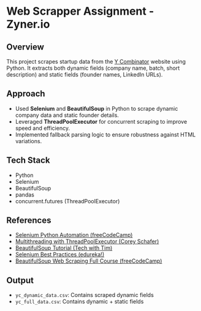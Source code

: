 # Web Scrapper Assignment - Zyner.io

## Overview

This project scrapes startup data from the [Y Combinator](https://www.ycombinator.com/companies) website using Python. It extracts both dynamic fields (company name, batch, short description) and static fields (founder names, LinkedIn URLs).

## Approach

- Used **Selenium** and **BeautifulSoup** in Python to scrape dynamic company data and static founder details.
- Leveraged **ThreadPoolExecutor** for concurrent scraping to improve speed and efficiency.
- Implemented fallback parsing logic to ensure robustness against HTML variations.

## Tech Stack

- Python  
- Selenium  
- BeautifulSoup  
- pandas  
- concurrent.futures (ThreadPoolExecutor)

## References

- [Selenium Python Automation (freeCodeCamp)](https://youtu.be/XVv6mJpFOb0?si=oYVVv0hx5Wmih13D)  
- [Multithreading with ThreadPoolExecutor (Corey Schafer)](https://youtu.be/IEEhzQoKtQU?si=ih0Pnj6Jqr0ZqVwd)  
- [BeautifulSoup Tutorial (Tech with Tim)](https://youtu.be/UOsRrxMKJYk?si=C3UlK-OQhfH1WAB9)  
- [Selenium Best Practices (edureka!)](https://youtu.be/mBoX_JCKZTE?si=GNyDHEHVE2pZiGoL)
- [BeautifulSoup Web Scraping Full Course (freeCodeCamp)](https://youtu.be/XVv6mJpFOb0?si=pQbPLTdTaUGL3EHK)

## Output

- `yc_dynamic_data.csv`: Contains scraped dynamic fields  
- `yc_full_data.csv`: Contains dynamic + static fields  



